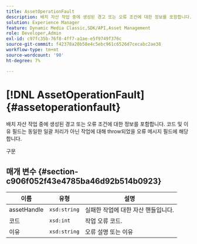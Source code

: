 ```yaml
---
title: AssetOperationFault
description: 배치 자산 작업 중에 생성된 경고 또는 오류 조건에 대한 정보를 포함합니다. 코드 및 이유 필드는 동일한 일괄 처리가 아닌 작업에 대해 throw되었을 오류 메시지 필드에 해당합니다.
solution: Experience Manager
feature: Dynamic Media Classic,SDK/API,Asset Management
role: Developer,Admin
exl-id: c97fc35b-76f8-4ff7-a1ae-e5f9749f376c
source-git-commit: f42378a20b58e4c5ebc961c6526d7cecabc2ae38
workflow-type: tm+mt
source-wordcount: '90'
ht-degree: 7%

---
```


# [!DNL AssetOperationFault]{#assetoperationfault}

배치 자산 작업 중에 생성된 경고 또는 오류 조건에 대한 정보를 포함합니다. 코드 및 이유 필드는 동일한 일괄 처리가 아닌 작업에 대해 throw되었을 오류 메시지 필드에 해당합니다.

구문

## 매개 변수 {#section-c906f052f43e4785ba46d92b514b0923}

| 이름 | 유형 | 설명 |
|---|---|---|
| assetHandle | `xsd:string` | 실패한 작업에 대한 자산 핸들입니다. |
| 코드 | `xsd:int` | 작업 오류 코드. |
| 이유 | `xsd:string` | 오류 설명 또는 이유 |
